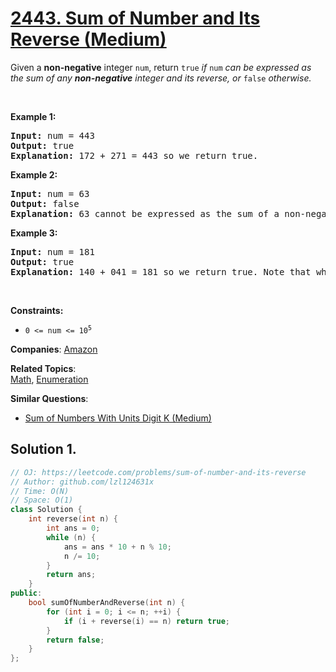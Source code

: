 # [2443. Sum of Number and Its Reverse (Medium)](https://leetcode.com/problems/sum-of-number-and-its-reverse)

<p>Given a <strong>non-negative</strong> integer <code>num</code>, return <code>true</code><em> if </em><code>num</code><em> can be expressed as the sum of any <strong>non-negative</strong> integer and its reverse, or </em><code>false</code><em> otherwise.</em></p>
<p>&nbsp;</p>
<p><strong class="example">Example 1:</strong></p>
<pre><strong>Input:</strong> num = 443
<strong>Output:</strong> true
<strong>Explanation:</strong> 172 + 271 = 443 so we return true.
</pre>
<p><strong class="example">Example 2:</strong></p>
<pre><strong>Input:</strong> num = 63
<strong>Output:</strong> false
<strong>Explanation:</strong> 63 cannot be expressed as the sum of a non-negative integer and its reverse so we return false.
</pre>
<p><strong class="example">Example 3:</strong></p>
<pre><strong>Input:</strong> num = 181
<strong>Output:</strong> true
<strong>Explanation:</strong> 140 + 041 = 181 so we return true. Note that when a number is reversed, there may be leading zeros.
</pre>
<p>&nbsp;</p>
<p><strong>Constraints:</strong></p>
<ul>
	<li><code>0 &lt;= num &lt;= 10<sup>5</sup></code></li>
</ul>

**Companies**:
[Amazon](https://leetcode.com/company/amazon)

**Related Topics**:  
[Math](https://leetcode.com/tag/math/), [Enumeration](https://leetcode.com/tag/enumeration/)

**Similar Questions**:
* [Sum of Numbers With Units Digit K (Medium)](https://leetcode.com/problems/sum-of-numbers-with-units-digit-k/)

## Solution 1.

```cpp
// OJ: https://leetcode.com/problems/sum-of-number-and-its-reverse
// Author: github.com/lzl124631x
// Time: O(N)
// Space: O(1)
class Solution {
    int reverse(int n) {
        int ans = 0;
        while (n) {
            ans = ans * 10 + n % 10;
            n /= 10;
        }
        return ans;
    }
public:
    bool sumOfNumberAndReverse(int n) {
        for (int i = 0; i <= n; ++i) {
            if (i + reverse(i) == n) return true;
        }
        return false;
    }
};
```